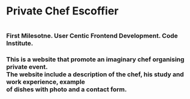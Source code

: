 <h1> Private Chef Escoffier<h1>

<h3> First Milesotne. User Centic Frontend Development. Code Institute.<h3>
<p><lighter> This is a website that promote an imaginary chef organising private event.<br>
The website include a description of the chef, his study and work experience, example<br>
of dishes with photo and a contact form.</p></lighter>